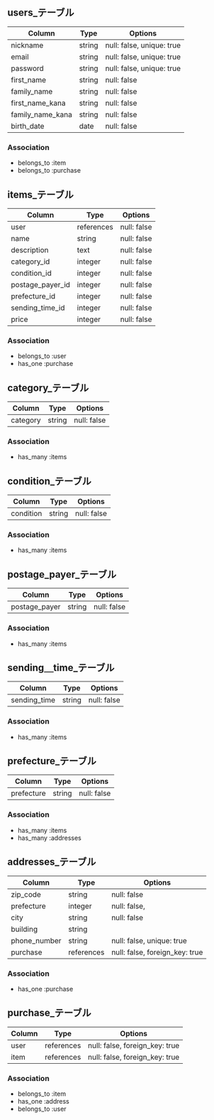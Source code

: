 ## users_テーブル

| Column            | Type       | Options                        |
| ----------------- | ---------- | ------------------------------ |
| nickname          | string     | null: false, unique: true      |
| email             | string     | null: false, unique: true      |
| password          | string     | null: false, unique: true      |
| first_name        | string     | null: false                    |
| family_name       | string     | null: false                    |
| first_name_kana   | string     | null: false                    |
| family_name_kana  | string     | null: false                    |
| birth_date          | date       | null: false                    |

### Association
- belongs_to :item
- belongs_to :purchase

## items_テーブル

| Column                   | Type           | Options                       |
| ------------------------ | -------------- | ----------------------------- |
| user                     | references     | null: false                   |
| name                     | string         | null: false                   |
| description              | text           | null: false                   |
| category_id              | integer        | null: false                   |
| condition_id             | integer        | null: false                   |
| postage_payer_id         | integer        | null: false                   |
| prefecture_id            | integer        | null: false                   |
| sending_time_id          | integer        | null: false                   |
| price                    | integer        | null: false                   |

### Association
- belongs_to :user
- has_one :purchase


## category_テーブル

| Column   | Type       | Options        |
| ---------| ---------- | -------------- |
| category | string     | null: false    |


### Association
- has_many :items

## condition_テーブル

| Column    | Type       | Options                       |
| --------- | ---------- | ----------------------------- |
| condition | string     | null: false                   |


### Association
- has_many :items

## postage_payer_テーブル

| Column        | Type       | Options                       |
| ------------- | ---------- | ----------------------------- |
| postage_payer | string     | null: false                   |


### Association
- has_many :items

## sending＿time_テーブル

| Column       | Type       | Options                       |
| ------------ | ---------- | ----------------------------- |
| sending_time | string     | null: false                   |


### Association
- has_many :items

## prefecture_テーブル

| Column       | Type       | Options                       |
| ------------ | ---------- | ----------------------------- |
| prefecture   | string     | null: false                   |


### Association
- has_many :items
- has_many :addresses

## addresses_テーブル

| Column                   | Type           | Options                       |
| ------------------------ | -------------- | ----------------------------- |
| zip_code                 | string         | null: false                   |
| prefecture               | integer        | null: false,                  |
| city                     | string         | null: false                   |
| building                 | string         |                               |
| phone_number             | string         | null: false, unique: true     |
| purchase                 | references     | null: false, foreign_key: true|

### Association
- has_one :purchase

## purchase_テーブル

| Column    | Type       | Options                       |
| --------- | ---------- | ----------------------------- |
| user      | references | null: false, foreign_key: true|
| item      | references | null: false, foreign_key: true|

### Association
- belongs_to :item
- has_one    :address
- belongs_to :user